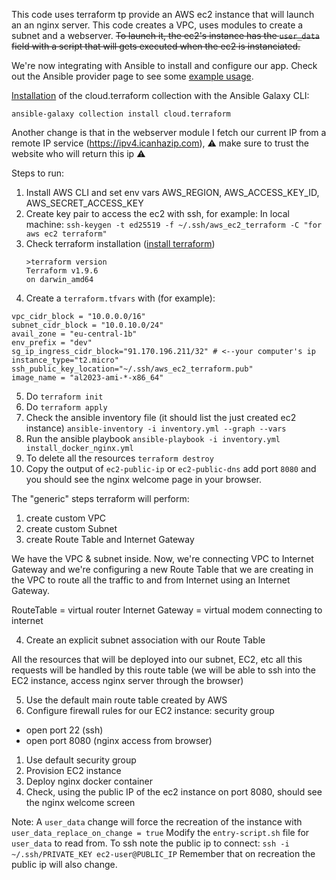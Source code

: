 This code uses terraform tp provide an AWS ec2 instance that will launch an an nginx server.
This code creates a VPC, uses modules to create a subnet and a webserver.
~~To launch it, the ec2's instance has the `user_data` field with a script that will gets executed when the ec2 is instanciated.~~

We're now integrating with Ansible to install and configure our app.
Check out the Ansible provider page to see some [example usage](https://registry.terraform.io/providers/ansible/ansible/latest/docs).

[Installation](https://github.com/ansible-collections/cloud.terraform?tab=readme-ov-file#installation) of the cloud.terraform collection with the Ansible Galaxy CLI:

`ansible-galaxy collection install cloud.terraform`

Another change is that in the webserver module I fetch our current IP from a remote IP service (https://ipv4.icanhazip.com), ⚠️ make sure to trust the website who will return this ip ⚠️

Steps to run:

1. Install AWS CLI and set env vars AWS_REGION, AWS_ACCESS_KEY_ID, AWS_SECRET_ACCESS_KEY
2. Create key pair to access the ec2 with ssh, for example:
   In local machine: `ssh-keygen -t ed25519 -f ~/.ssh/aws_ec2_terraform -C "for aws ec2 terraform"`
3. Check terraform installation ([install terraform](https://developer.hashicorp.com/terraform/tutorials/aws-get-started/install-cli))
   ```
   >terraform version
   Terraform v1.9.6
   on darwin_amd64
   ```
4. Create a `terraform.tfvars` with (for example):

```
vpc_cidr_block = "10.0.0.0/16"
subnet_cidr_block = "10.0.10.0/24"
avail_zone = "eu-central-1b"
env_prefix = "dev"
sg_ip_ingress_cidr_block="91.170.196.211/32" # <--your computer's ip
instance_type="t2.micro"
ssh_public_key_location="~/.ssh/aws_ec2_terraform.pub"
image_name = "al2023-ami-*-x86_64"
```

5. Do `terraform init`
6. Do `terraform apply`
7. Check the ansible inventory file (it should list the just created ec2 instance)
   `ansible-inventory -i inventory.yml --graph --vars`
8. Run the ansible playbook
   `ansible-playbook -i inventory.yml install_docker_nginx.yml`
9. To delete all the resources `terraform destroy`
10. Copy the output of `ec2-public-ip` or `ec2-public-dns` add port `8080` and you should see the nginx welcome page in your browser.

The "generic" steps terraform will perform:

1. create custom VPC
2. create custom Subnet
3. create Route Table and Internet Gateway

We have the VPC & subnet inside. Now, we're connecting VPC to Internet Gateway and we're configuring a new Route Table that we are creating in the VPC to route all the traffic to and from Internet using an Internet Gateway.

RouteTable = virtual router
Internet Gateway = virtual modem connecting to internet

4. Create an explicit subnet association with our Route Table

All the resources that will be deployed into our subnet, EC2, etc all this requests will be handled by this route table (we will be able to ssh into the EC2 instance, access nginx server through the browser)

5. Use the default main route table created by AWS
6. Configure firewall rules for our EC2 instance: security group

- open port 22 (ssh)
- open port 8080 (nginx access from browser)

1.  Use default security group
2.  Provision EC2 instance
3.  Deploy nginx docker container
4.  Check, using the public IP of the ec2 instance on port 8080, should see the nginx welcome screen

Note:
A `user_data` change will force the recreation of the instance with `user_data_replace_on_change = true`
Modify the `entry-script.sh` file for `user_data` to read from.
To ssh note the public ip to connect: `ssh -i ~/.ssh/PRIVATE_KEY ec2-user@PUBLIC_IP`
Remember that on recreation the public ip will also change.
